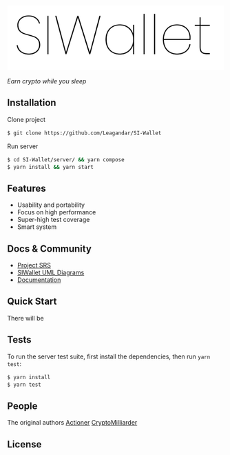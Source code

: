 ![SIWALLET Logo](docs/images/SIWallet.png)

*Earn crypto while you sleep*
## Installation
Clone project
```bash
$ git clone https://github.com/Leagandar/SI-Wallet
```
Run server
```bash
$ cd SI-Wallet/server/ && yarn compose
$ yarn install && yarn start
```

## Features
  * Usability and portability
  * Focus on high performance
  * Super-high test coverage
  * Smart system

## Docs & Community

  * [Project SRS](/docs/ProjectSRS.md)
  * [SIWallet UML Diagrams](/docs/UML/README.md)
  * [Documentation]() 


## Quick Start

There will be

## Tests

  To run the server test suite, first install the dependencies, then run `yarn test`:

```bash
$ yarn install
$ yarn test
```

## People

The original authors [Actioner](https://github.com/ak0n1te) 
[CryptoMilliarder](https://github.com/Leagandar)

## License
